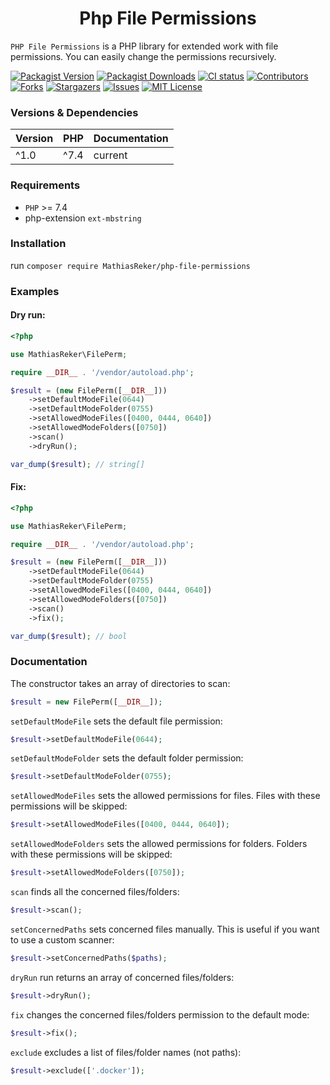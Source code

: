 <h1 align="center">Php File Permissions</h1>

`PHP File Permissions` is a PHP library for extended work with file permissions. You can easily change the permissions
recursively.

[![Packagist Version](https://img.shields.io/packagist/v/MathiasReker/php-file-permissions.svg)](https://packagist.org/packages/MathiasReker/php-file-permissions)
[![Packagist Downloads](https://img.shields.io/packagist/dt/MathiasReker/php-file-permissions.svg?color=%23ff007f)](https://packagist.org/packages/MathiasReker/php-file-permissions)
[![CI status](https://github.com/MathiasReker/php-file-permissions/actions/workflows/ci.yml/badge.svg?branch=develop)](https://github.com/MathiasReker/php-file-permissions/actions/workflows/ci.yml)
[![Contributors](https://img.shields.io/github/contributors/MathiasReker/blmvuln.svg)](https://github.com/MathiasReker/php-file-permissions/graphs/contributors)
[![Forks](https://img.shields.io/github/forks/MathiasReker/php-file-permissions.svg)](https://github.com/MathiasReker/php-file-permissions/network/members)
[![Stargazers](https://img.shields.io/github/stars/MathiasReker/php-file-permissions.svg)](https://github.com/MathiasReker/php-file-permissions/stargazers)
[![Issues](https://img.shields.io/github/issues/MathiasReker/php-file-permissions.svg)](https://github.com/MathiasReker/php-file-permissions/issues)
[![MIT License](https://img.shields.io/github/license/MathiasReker/php-file-permissions.svg)](https://github.com/MathiasReker/php-file-permissions/blob/develop/LICENSE.txt)

### Versions & Dependencies

| Version | PHP  | Documentation |
|---------|------|---------------|
| ^1.0    | ^7.4 | current       |

### Requirements

- `PHP` >= 7.4
- php-extension `ext-mbstring`

### Installation

run `composer require MathiasReker/php-file-permissions`

### Examples

#### Dry run:

```php
<?php

use MathiasReker\FilePerm;

require __DIR__ . '/vendor/autoload.php';

$result = (new FilePerm([__DIR__]))
    ->setDefaultModeFile(0644)
    ->setDefaultModeFolder(0755)
    ->setAllowedModeFiles([0400, 0444, 0640])
    ->setAllowedModeFolders([0750])
    ->scan()
    ->dryRun();

var_dump($result); // string[]
```

#### Fix:

```php
<?php

use MathiasReker\FilePerm;

require __DIR__ . '/vendor/autoload.php';

$result = (new FilePerm([__DIR__]))
    ->setDefaultModeFile(0644)
    ->setDefaultModeFolder(0755)
    ->setAllowedModeFiles([0400, 0444, 0640])
    ->setAllowedModeFolders([0750])
    ->scan()
    ->fix();

var_dump($result); // bool
```

### Documentation

The constructor takes an array of directories to scan:

```php
$result = new FilePerm([__DIR__]);
```

`setDefaultModeFile` sets the default file permission:

```php
$result->setDefaultModeFile(0644);
```

`setDefaultModeFolder` sets the default folder permission:

```php
$result->setDefaultModeFolder(0755);
```

`setAllowedModeFiles` sets the allowed permissions for files. Files with these permissions will be skipped:

```php
$result->setAllowedModeFiles([0400, 0444, 0640]);
```

`setAllowedModeFolders` sets the allowed permissions for folders. Folders with these permissions will be skipped:

```php
$result->setAllowedModeFolders([0750]);
```

`scan` finds all the concerned files/folders:

```php
$result->scan();
```

`setConcernedPaths` sets concerned files manually. This is useful if you want to use a custom scanner:

```php
$result->setConcernedPaths($paths);
```

`dryRun` run returns an array of concerned files/folders:

```php
$result->dryRun();
```

`fix` changes the concerned files/folders permission to the default mode:

```php
$result->fix();
```

`exclude` excludes a list of files/folder names (not paths):

```php
$result->exclude(['.docker']);
```
